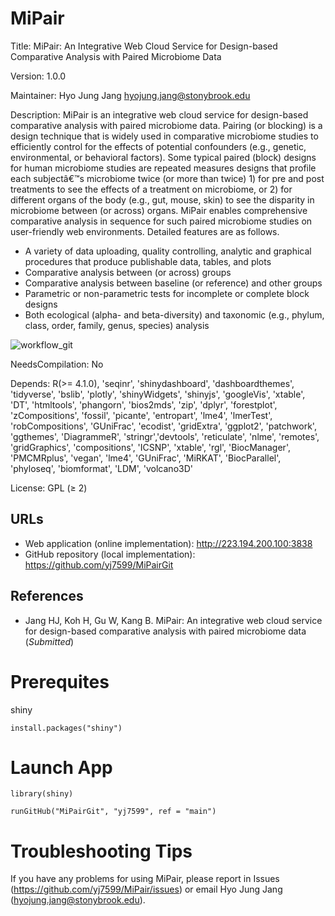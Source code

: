 # MiPair

Title: MiPair: An Integrative Web Cloud Service for Design-based Comparative Analysis with Paired Microbiome Data

Version: 1.0.0

Maintainer: Hyo Jung Jang <hyojung.jang@stonybrook.edu>

Description: MiPair is an integrative web cloud service for design-based comparative analysis with paired microbiome data. Pairing (or blocking) is a design technique that is widely used in comparative microbiome studies to efficiently control for the effects of potential confounders (e.g., genetic, environmental, or behavioral factors). Some typical paired (block) designs for human microbiome studies are repeated measures designs that profile each subjectâ€™s microbiome twice (or more than twice) 1) for pre and post treatments to see the effects of a treatment on microbiome, or 2) for different organs of the body (e.g., gut, mouse, skin) to see the disparity in microbiome between (or across) organs. MiPair enables comprehensive comparative analysis in sequence for such paired microbiome studies on user-friendly web environments. Detailed features are as follows.

* A variety of data uploading, quality controlling, analytic and graphical procedures that produce publishable data, tables, and plots
* Comparative analysis between (or across) groups
* Comparative analysis between baseline (or reference) and other groups
* Parametric or non-parametric tests for incomplete or complete block designs
* Both ecological (alpha- and beta-diversity) and taxonomic (e.g., phylum, class, order, family, genus, species) analysis

![workflow_git](https://user-images.githubusercontent.com/109124970/188030505-b6dcb1ad-a4bb-47ab-a9c5-75deb96e556a.png)

NeedsCompilation: No

Depends: R(>= 4.1.0), 'seqinr', 'shinydashboard', 'dashboardthemes', 'tidyverse', 'bslib', 'plotly', 'shinyWidgets', 'shinyjs', 'googleVis',                       'xtable', 'DT', 'htmltools', 'phangorn', 'bios2mds', 'zip', 'dplyr', 'forestplot', 'zCompositions', 'fossil', 'picante',
                    'entropart', 'lme4', 'lmerTest', 'robCompositions', 'GUniFrac', 'ecodist', 'gridExtra', 'ggplot2', 'patchwork',                               'ggthemes', 'DiagrammeR', 'stringr','devtools', 'reticulate', 'nlme', 'remotes', 'gridGraphics', 'compositions', 'ICSNP',                     'xtable', 'rgl', 'BiocManager', 'PMCMRplus', 'vegan', 'lme4', 'GUniFrac', 'MiRKAT', 'BiocParallel', 'phyloseq',                               'biomformat', 'LDM', 'volcano3D'

License: GPL (≥ 2)
## URLs

* Web application (online implementation): http://223.194.200.100:3838
* GitHub repository (local implementation): https://github.com/yj7599/MiPairGit

## References

* Jang HJ, Koh H, Gu W, Kang B. MiPair: An integrative web cloud service for design-based comparative analysis with paired microbiome data (*_Submitted_*)

# Prerequites

shiny
```
install.packages("shiny")
```

# Launch App

```
library(shiny)

runGitHub("MiPairGit", "yj7599", ref = "main")
```

# Troubleshooting Tips

If you have any problems for using MiPair, please report in Issues (https://github.com/yj7599/MiPair/issues) or email Hyo Jung Jang (hyojung.jang@stonybrook.edu).
